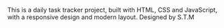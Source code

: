 This is a daily task tracker project, built with HTML, CSS and JavaScript, with a responsive design and modern layout. 
Designed by S.T.M
